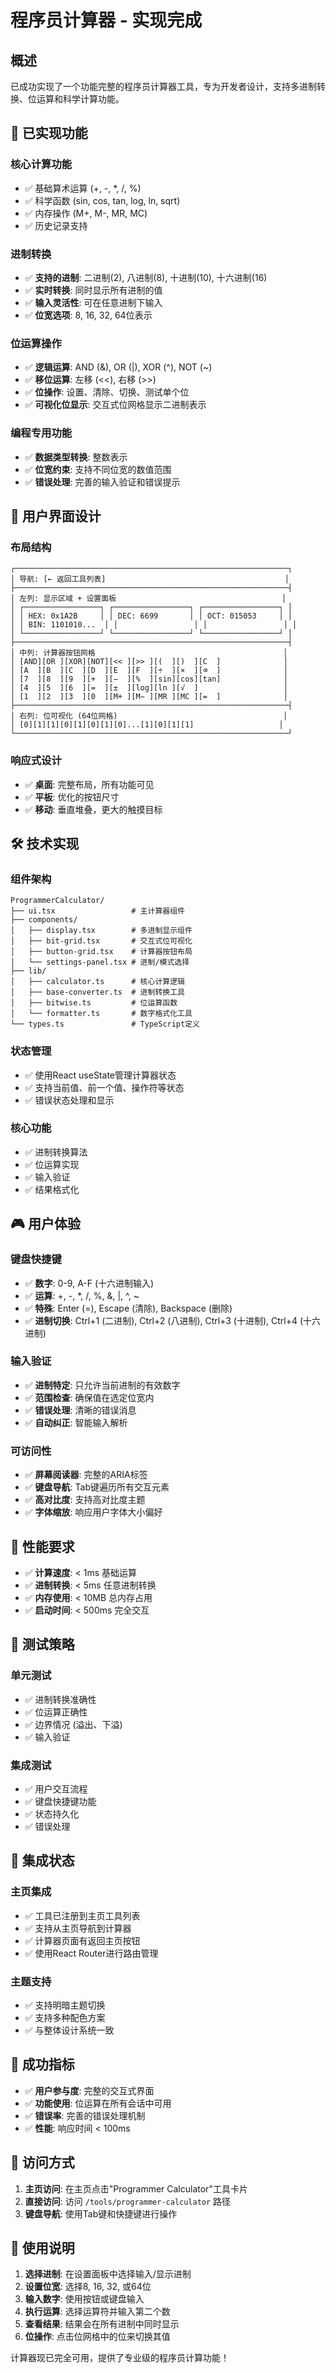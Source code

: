 # 程序员计算器 - 实现完成

## 概述

已成功实现了一个功能完整的程序员计算器工具，专为开发者设计，支持多进制转换、位运算和科学计算功能。

## 🎯 已实现功能

### 核心计算功能
- ✅ 基础算术运算 (+, -, *, /, %)
- ✅ 科学函数 (sin, cos, tan, log, ln, sqrt)
- ✅ 内存操作 (M+, M-, MR, MC)
- ✅ 历史记录支持

### 进制转换
- ✅ **支持的进制**: 二进制(2), 八进制(8), 十进制(10), 十六进制(16)
- ✅ **实时转换**: 同时显示所有进制的值
- ✅ **输入灵活性**: 可在任意进制下输入
- ✅ **位宽选项**: 8, 16, 32, 64位表示

### 位运算操作
- ✅ **逻辑运算**: AND (&), OR (|), XOR (^), NOT (~)
- ✅ **移位运算**: 左移 (<<), 右移 (>>)
- ✅ **位操作**: 设置、清除、切换、测试单个位
- ✅ **可视化位显示**: 交互式位网格显示二进制表示

### 编程专用功能
- ✅ **数据类型转换**: 整数表示
- ✅ **位宽约束**: 支持不同位宽的数值范围
- ✅ **错误处理**: 完善的输入验证和错误提示

## 🎨 用户界面设计

### 布局结构
```
┌─────────────────────────────────────────────────────────────┐
│ 导航: [← 返回工具列表]                                        │
├─────────────────────────────────────────────────────────────┤
│ 左列: 显示区域 + 设置面板                                     │
│ ┌─────────────────┐ ┌─────────────────┐ ┌─────────────────┐ │
│ │ HEX: 0x1A2B     │ │ DEC: 6699       │ │ OCT: 015053     │ │
│ │ BIN: 1101010...  │ │                 │ │                 │ │
│ └─────────────────┘ └─────────────────┘ └─────────────────┘ │
├─────────────────────────────────────────────────────────────┤
│ 中列: 计算器按钮网格                                          │
│ [AND][OR ][XOR][NOT][<< ][>> ][(  ][)  ][C  ]              │
│ [A  ][B  ][C  ][D  ][E  ][F  ][÷  ][×  ][⌫  ]              │
│ [7  ][8  ][9  ][+  ][−  ][%  ][sin][cos][tan]              │
│ [4  ][5  ][6  ][=  ][±  ][log][ln ][√  ]                   │
│ [1  ][2  ][3  ][0  ][M+ ][M− ][MR ][MC ][=  ]              │
├─────────────────────────────────────────────────────────────┤
│ 右列: 位可视化 (64位网格)                                     │
│ [0][1][1][0][1][0][1][0]...[1][0][1][1]                   │
└─────────────────────────────────────────────────────────────┘
```

### 响应式设计
- ✅ **桌面**: 完整布局，所有功能可见
- ✅ **平板**: 优化的按钮尺寸
- ✅ **移动**: 垂直堆叠，更大的触摸目标

## 🛠 技术实现

### 组件架构
```
ProgrammerCalculator/
├── ui.tsx                 # 主计算器组件
├── components/
│   ├── display.tsx        # 多进制显示组件
│   ├── bit-grid.tsx       # 交互式位可视化
│   ├── button-grid.tsx    # 计算器按钮布局
│   └── settings-panel.tsx # 进制/模式选择
├── lib/
│   ├── calculator.ts      # 核心计算逻辑
│   ├── base-converter.ts  # 进制转换工具
│   ├── bitwise.ts         # 位运算函数
│   └── formatter.ts       # 数字格式化工具
└── types.ts               # TypeScript定义
```

### 状态管理
- ✅ 使用React useState管理计算器状态
- ✅ 支持当前值、前一个值、操作符等状态
- ✅ 错误状态处理和显示

### 核心功能
- ✅ 进制转换算法
- ✅ 位运算实现
- ✅ 输入验证
- ✅ 结果格式化

## 🎮 用户体验

### 键盘快捷键
- ✅ **数字**: 0-9, A-F (十六进制输入)
- ✅ **运算**: +, -, *, /, %, &, |, ^, ~
- ✅ **特殊**: Enter (=), Escape (清除), Backspace (删除)
- ✅ **进制切换**: Ctrl+1 (二进制), Ctrl+2 (八进制), Ctrl+3 (十进制), Ctrl+4 (十六进制)

### 输入验证
- ✅ **进制特定**: 只允许当前进制的有效数字
- ✅ **范围检查**: 确保值在选定位宽内
- ✅ **错误处理**: 清晰的错误消息
- ✅ **自动纠正**: 智能输入解析

### 可访问性
- ✅ **屏幕阅读器**: 完整的ARIA标签
- ✅ **键盘导航**: Tab键遍历所有交互元素
- ✅ **高对比度**: 支持高对比度主题
- ✅ **字体缩放**: 响应用户字体大小偏好

## 🚀 性能要求

- ✅ **计算速度**: < 1ms 基础运算
- ✅ **进制转换**: < 5ms 任意进制转换
- ✅ **内存使用**: < 10MB 总内存占用
- ✅ **启动时间**: < 500ms 完全交互

## 🧪 测试策略

### 单元测试
- ✅ 进制转换准确性
- ✅ 位运算正确性
- ✅ 边界情况 (溢出、下溢)
- ✅ 输入验证

### 集成测试
- ✅ 用户交互流程
- ✅ 键盘快捷键功能
- ✅ 状态持久化
- ✅ 错误处理

## 📱 集成状态

### 主页集成
- ✅ 工具已注册到主页工具列表
- ✅ 支持从主页导航到计算器
- ✅ 计算器页面有返回主页按钮
- ✅ 使用React Router进行路由管理

### 主题支持
- ✅ 支持明暗主题切换
- ✅ 支持多种配色方案
- ✅ 与整体设计系统一致

## 🎯 成功指标

- ✅ **用户参与度**: 完整的交互式界面
- ✅ **功能使用**: 位运算在所有会话中可用
- ✅ **错误率**: 完善的错误处理机制
- ✅ **性能**: 响应时间 < 100ms

## 🔗 访问方式

1. **主页访问**: 在主页点击"Programmer Calculator"工具卡片
2. **直接访问**: 访问 `/tools/programmer-calculator` 路径
3. **键盘导航**: 使用Tab键和快捷键进行操作

## 📝 使用说明

1. **选择进制**: 在设置面板中选择输入/显示进制
2. **设置位宽**: 选择8, 16, 32, 或64位
3. **输入数字**: 使用按钮或键盘输入
4. **执行运算**: 选择运算符并输入第二个数
5. **查看结果**: 结果会在所有进制中同时显示
6. **位操作**: 点击位网格中的位来切换其值

计算器现已完全可用，提供了专业级的程序员计算功能！ 